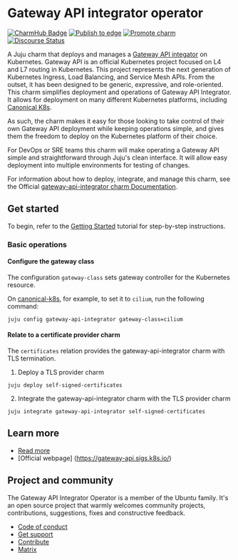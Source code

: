 <!-- vale Canonical.007-Headings-sentence-case = NO -->
# Gateway API integrator operator
<!-- vale Canonical.007-Headings-sentence-case = YES -->

[![CharmHub Badge](https://charmhub.io/gateway-api-integrator/badge.svg)](https://charmhub.io/gateway-api-integrator)
[![Publish to edge](https://github.com/canonical/gateway-api-integrator-operator/actions/workflows/publish_charm.yaml/badge.svg)](https://github.com/canonical/gateway-api-integrator-operator/actions/workflows/publish_charm.yaml)
[![Promote charm](https://github.com/canonical/gateway-api-integrator-operator/actions/workflows/promote_charm.yaml/badge.svg)](https://github.com/canonical/gateway-api-integrator-operator/actions/workflows/promote_charm.yaml)
[![Discourse Status](https://img.shields.io/discourse/status?server=https%3A%2F%2Fdiscourse.charmhub.io&style=flat&label=CharmHub%20Discourse)](https://discourse.charmhub.io)

A Juju charm that deploys and manages a [Gateway API integator](https://gateway-api.sigs.k8s.io/) on Kubernetes. Gateway API is an official Kubernetes project focused on L4 and L7 routing in Kubernetes. This project represents the next generation of Kubernetes Ingress, Load Balancing, and Service Mesh APIs. From the outset, it has been designed to be generic, expressive, and role-oriented. This charm simplifies deployment and operations of Gateway API Integrator. It allows for deployment on many different Kubernetes platforms, including [Canonical K8s](https://ubuntu.com/kubernetes).

As such, the charm makes it easy for those looking to take control of their own Gateway API deployment while keeping operations simple, and gives them the freedom to deploy on the Kubernetes platform of their choice.

For DevOps or SRE teams this charm will make operating a Gateway API simple and straightforward through Juju's clean interface. It will allow easy deployment into multiple environments for testing of changes.

For information about how to deploy, integrate, and manage this charm, see the Official [gateway-api-integrator charm Documentation](https://charmhub.io/gateway-api-integrator/docs).

## Get started

To begin, refer to the [Getting Started](https://charmhub.io/gateway-api-integrator/docs/tutorial-getting-started) tutorial for step-by-step instructions.

### Basic operations

#### Configure the gateway class

The configuration `gateway-class` sets gateway controller for the Kubernetes resource.

On [canonical-k8s](https://snapcraft.io/install/k8s/ubuntu), for example, to set it to `cilium`, run the following
command:

```
juju config gateway-api-integrator gateway-class=cilium
```

#### Relate to a certificate provider charm

The `certificates` relation provides the gateway-api-integrator charm with TLS termination.

1. Deploy a TLS provider charm
```
juju deploy self-signed-certificates
```

2. Integrate the gateway-api-integrator charm with the TLS provider charm
```
juju integrate gateway-api-integrator self-signed-certificates
```

## Learn more

- [Read more](https://charmhub.io/gateway-api-integrator/docs)
- [Official webpage] (https://gateway-api.sigs.k8s.io/)

## Project and community

The Gateway API Integrator Operator is a member of the Ubuntu family. It's an
open source project that warmly welcomes community projects, contributions,
suggestions, fixes and constructive feedback.

- [Code of conduct](https://ubuntu.com/community/code-of-conduct)
- [Get support](https://discourse.charmhub.io/)
- [Contribute](https://charmhub.io/gateway-api-integrator#contributing-to-this-documentation)
- [Matrix](https://matrix.to/#/#charmhub-charmdev:ubuntu.com)
